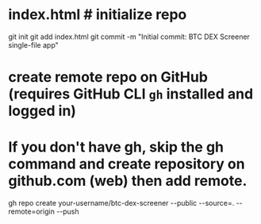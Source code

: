 # index.html # initialize repo
git init
git add index.html
git commit -m "Initial commit: BTC DEX Screener single-file app"

# create remote repo on GitHub (requires GitHub CLI `gh` installed and logged in)
# If you don't have gh, skip the gh command and create repository on github.com (web) then add remote.
gh repo create your-username/btc-dex-screener --public --source=. --remote=origin --push
